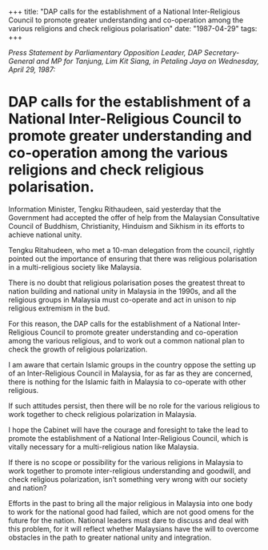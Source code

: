 +++ 
title: "DAP calls for the establishment of a National Inter-Religious Council to promote greater understanding and co-operation among the various religions and check religious polarisation"
date: "1987-04-29"
tags:
+++

_Press Statement by Parliamentary Opposition Leader, DAP Secretary-General and MP for Tanjung, Lim Kit Siang, in Petaling Jaya on Wednesday, April 29, 1987:_

# DAP calls for the establishment of a National Inter-Religious Council to promote greater understanding and co-operation among the various religions and check religious polarisation.

Information Minister, Tengku Rithaudeen, said yesterday that the Government had accepted the offer of help from the Malaysian Consultative Council of Buddhism, Christianity, Hinduism and Sikhism in its efforts to achieve national unity.</u>

Tengku Ritahudeen, who met a 10-man delegation from the council, rightly pointed out the importance of ensuring that there was religious polarisation in a multi-religious society like Malaysia.

There is no doubt that religious polarisation poses the greatest threat to nation building and national unity in Malaysia in the 1990s, and all the religious groups in Malaysia must co-operate and act in unison to nip religious extremism in the bud.

For this reason, the DAP calls for the establishment of a National Inter-Religious Council to promote greater understanding and co-operation among the various religious, and to work out a common national plan to check the growth of religious polarization.

I am aware that certain Islamic groups in the country oppose the setting up of an Inter-Religious Council in Malaysia, for as far as they are concerned, there is nothing for the Islamic faith in Malaysia to co-operate with other religious.

If such attitudes persist, then there will be no role for the various religious to work together to check religious polarization in Malaysia.

I hope the Cabinet will have the courage and foresight to take the lead to promote the establishment of a National Inter-Religious Council, which is vitally necessary for a multi-religious nation like Malaysia.

If there is no scope or possibility for the various religions in Malaysia to work together to promote inter-religious understanding and goodwill, and check religious polarization, isn’t something very wrong with our society and nation?

Efforts in the past to bring all the major religious in Malaysia into one body to work for the national good had failed, which are not good omens for the future for the nation. National leaders must dare to discuss and deal with this problem, for it will reflect whether Malaysians have the will to overcome obstacles in the path to greater national unity and integration.
 
